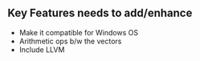 ## Key Features needs to add/enhance

- Make it compatible for Windows OS
- Arithmetic ops b/w the vectors
- Include LLVM

